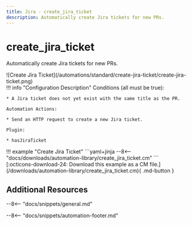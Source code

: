 ```yaml
---
title: Jira - create_jira_ticket
description: Automatically create Jira tickets for new PRs.
---
```

# create_jira_ticket

<!-- --8<-- [start:example]-->
Automatically create Jira tickets for new PRs.

<div class="automationImage" markdown="1">
![Create Jira Ticket](/automations/standard/create-jira-ticket/create-jira-ticket.png)
</div>
<div class="automationDescription" markdown="1">
!!! info "Configuration Description"
    Conditions (all must be true):

    * A Jira ticket does not yet exist with the same title as the PR.

    Automation Actions:

    * Send an HTTP request to create a new Jira ticket.

    Plugin:

    * hasJiraTicket

</div>
<div class="automationExample" markdown="1">
!!! example "Create Jira Ticket"
    ```yaml+jinja
    --8<-- "docs/downloads/automation-library/create_jira_ticket.cm"
    ```
    <div class="result" markdown>
      <span>
      [:octicons-download-24: Download this example as a CM file.](/downloads/automation-library/create_jira_ticket.cm){ .md-button }
      </span>
    </div>
</div>
<!-- --8<-- [end:example]-->

## Additional Resources

--8<-- "docs/snippets/general.md"

--8<-- "docs/snippets/automation-footer.md"
